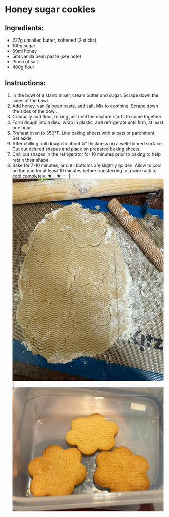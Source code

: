 # Honey sugar cookies

## Ingredients:
- 227g unsalted butter, softened (2 sticks)
- 100g sugar
- 60ml honey
- 5ml vanilla bean paste (see note)
- Pinch of salt
- 400g flour

## Instructions:
1. In the bowl of a stand mixer, cream butter and sugar. Scrape down the sides of the bowl.
2. Add honey, vanilla bean paste, and salt. Mix to combine. Scrape down the sides of the bowl.
3. Gradually add flour, mixing just until the mixture starts to come together.
4. Form dough into a disc, wrap in plastic, and refrigerate until firm, at least one hour.
5. Preheat oven to 350°F. Line baking sheets with silpats or parchment. Set aside.
6. After chilling, roll dough to about ¼" thickness on a well-floured surface. Cut out desired shapes and place on prepared baking sheets.
7. Chill cut shapes in the refrigerator for 10 minutes prior to baking to help retain their shape.
8. Bake for 7-10 minutes, or until bottoms are slightly golden. Allow to cool on the pan for at least 10 minutes before transferring to a wire rack to cool completely.
 ★ | ★ 
:--:|:--:
![cookie](images/honeycookies.jpeg) | ![cookie](images/honeycookies2.jpeg)